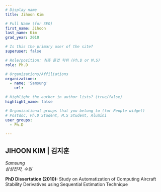 ```yaml
---
# Display name
title: Jihoon Kim

# Full Name (for SEO)
first_name: Jihoon
last_name: Kim
grad_year: 2010

# Is this the primary user of the site?
superuser: false

# Role/position: 최종 졸업 학위 (Ph.D or M.S)
role: Ph.D

# Organizations/Affiliations
organizations:
  - name: 'Samsung'
    url: 

# Highlight the author in author lists? (true/false)
highlight_name: false

# Organizational groups that you belong to (for People widget)
# Postdoc, Ph.D Student, M.S Student, Alumini
user_groups: 
  - Ph.D

---
```


<!----- 이름" **별표2개 사이에 적을것** ----->

## **JIHOON KIM | 김지훈** 

<!----- 현재 직위/직장: *별표 사이에 적을것*----->

*Samsung*</br>
*삼성전자, 수원*</br>

<!----- 학위논문 및 졸업연도(박사): 없으면 삭제----->

**PhD Dissertation (2010):** Study on Automatization of Computing Aircraft Stability Derivatives using Sequential Estimation Technique

<!----- 학위논문 및 졸업연도(석사): 없으면 삭제----->



<!-----  Biography: 없으면 아래 공란----> </br> 



<!------------------------------------>
</br> 
